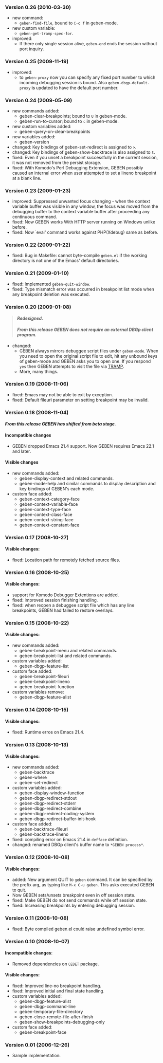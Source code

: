 ### Version 0.26 (2010-03-30) ###

  * new command:
    * `geben-find-file`, bound to `C-c f` in geben-mode.
  * new custom variable:
    * `geben-get-tramp-spec-for`.
  * improved:
    * If there only single session alive, `geben-end` ends the session without port inquiry.


### Version 0.25 (2009-11-19) ###

  * improved:
    * to `geben-proxy` now you can specify any fixed port number to which incoming debugging session is bound. Also `geben-dbgp-default-proxy` is updated to have the default  port number.

### Version 0.24 (2009-05-09) ###

  * new commands added:
    * geben-clear-breakpoints; bound to `U` in geben-mode.
    * geben-run-to-cursor; bound to `c` in geben-mode.
  * new custom variables added:
    * geben-query-on-clear-breakpoints
  * new variables added:
    * geben-version
  * changed: Key bindings of geben-set-redirect is assigned to `>`.
  * changed: Key bindings of geben-show-backtrace is also assigned to `t`.
  * fixed: Even if you unset a breakpoint successfully in the current session, it was not removed from the persist storage.
  * fixed: With Komodo's Perl Debugging Extension, GEBEN possibly caused an internal error when user attempted to set a lineno breakpoint at a blank line.


### Version 0.23 (2009-01-23) ###

  * improved: Suppressed unwanted focus changing - when the context variable buffer was visible in any window, the focus was moved from the debugging buffer to the context variable buffer after proceeding any continuous command.
  * fixed: Now GEBEN works With HTTP server running on Windows unlike before.
  * fixed: Now `eval' command works against PHP(Xdebug) same as before.

### Version 0.22 (2009-01-22) ###

  * fixed: Bug in Makefile: cannot byte-compile `geben.el` if the working directory is not one of the Emacs' default directories.


### Version 0.21 (2009-01-10) ###

  * fixed: Implemented `geben-quit-window`.
  * fixed: Type mismatch error was occurred in breakpoint list mode when any breakpoint deletion was executed.


### Version 0.20 (2009-01-08) ###

> #### _Redesigned._ ####
> #### _From this release GEBEN does not require an external DBGp client program._ ####

  * changed:
    * GEBEN always mirrors debuggee script files under `geben-mode`. When you need to open the original script file to edit, hit any unbound keys of geben-mode and GEBEN asks you to open one. If you respond `yes` then GEBEN attempts to visit the file via [TRAMP](http://www.gnu.org/software/tramp/).
    * More, many things.

### Version 0.19 (2008-11-06) ###

  * fixed: Emacs may not be able to exit by exception.
  * fixed: Default fileuri parameter on setting breakpoint may be invalid.

### Version 0.18 (2008-11-04) ###
#### _From this release GEBEN has shifted from beta stage._ ####

#### Incompatible changes ####
  * GEBEN dropped Emacs 21.4 support. Now GEBEN requires Emacs 22.1 and later.

#### Visible changes ####
  * new commands added:
    * geben-display-context and related commands.
    * geben-mode-help and similar commands to display description and key bindings of GEBEN's each mode.
  * custom face added:
    * geben-context-category-face
    * geben-context-variable-face
    * geben-context-type-face
    * geben-context-class-face
    * geben-context-string-face
    * geben-context-constant-face

### Version 0.17 (2008-10-27) ###

#### Visible changes: ####
  * fixed: Location path for remotely fetched source files.


### Version 0.16 (2008-10-25) ###

#### Visible changes: ####
  * support for Komodo Debugger Extentions are added.
  * fixed: improved session finishing handling.
  * fixed: when reopen a debuggee script file which has any line breakpoints, GEBEN had failed to restore overlays.


### Version 0.15 (2008-10-22) ###

#### Visible changes: ####
  * new commands added:
    * geben-breakpoint-menu and related commands.
    * geben-breakpoint-list and related commands.
  * custom variables added:
    * geben-dbgp-feature-list
  * custom face added:
    * geben-breakpoint-fileuri
    * geben-breakpoint-lineno
    * geben-breakpoint-function
  * custom variables remove:
    * geben-dbgp-feature-alist

### Version 0.14 (2008-10-15) ###

#### Visible changes: ####
  * fixed: Runtime erros on Emacs 21.4.

### Version 0.13 (2008-10-13) ###

#### Visible changes: ####
  * new commands added:
    * geben-backtrace
    * geben-where
    * geben-set-redirect
  * custom variables added:
    * geben-display-window-function
    * geben-dbgp-redirect-stdout
    * geben-dbgp-redirect-stderr
    * geben-dbgp-redirect-combine
    * geben-dbgp-redirect-coding-system
    * geben-dbgp-redirect-buffer-init-hook
  * custom face added:
    * geben-backtrace-fileuri
    * geben-backtrace-lineno
  * fixed: compiling error on Emacs 21.4 in `defface` definition.
  * changed: renamed DBGp client's buffer name to `*GEBEN process*`.

### Version 0.12 (2008-10-08) ###

#### Visible changes: ####
  * added: New argument QUIT to `geben` command. It can be specified by the prefix arg, as typing like `M-x C-u geben`. This asks executed GEBEN to quit.
  * Now GEBEN sets/unsets breakpoint even in off session state.
  * fixed: Make GEBEN do not send commands while off session state.
  * fixed: Increasing breakpoints by entering debugging session.

### Version 0.11 (2008-10-08) ###

  * fixed: Byte compiled geben.el could raise undefined symbol error.

### Version 0.10 (2008-10-07) ###

#### Incompatible changes: ####
  * Removed dependencies on `CEDET` package.

#### Visible changes: ####
  * fixed: Improved line-no breakpoint handling.
  * fixed: Improved initial and final state handling.
  * custom variables added:
    * geben-dbgp-feature-alist
    * geben-dbgp-command-line
    * geben-temporary-file-directory
    * geben-close-remote-file-after-finish
    * geben-show-breakpoints-debugging-only
  * custom face added:
    * geben-breakpoint-face

### Version 0.01 (2006-12-26) ###

  * Sample implementation.